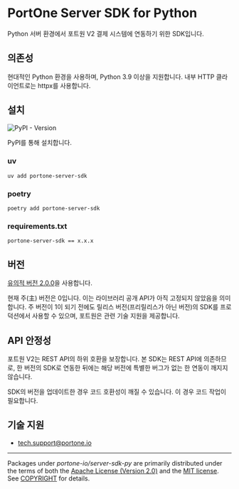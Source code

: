 # PortOne Server SDK for Python

Python 서버 환경에서 포트원 V2 결제 시스템에 연동하기 위한 SDK입니다.


## 의존성

현대적인 Python 환경을 사용하며, Python 3.9 이상을 지원합니다. 내부 HTTP
클라이언트로는 httpx를 사용합니다.


## 설치
![PyPI - Version](https://img.shields.io/pypi/v/portone-server-sdk)

PyPI를 통해 설치합니다.


### uv

```shell
uv add portone-server-sdk
```


### poetry

```shell
poetry add portone-server-sdk
```


### requirements.txt

```requirement
portone-server-sdk == x.x.x
```


## 버전

[유의적 버전 2.0.0](https://semver.org/spec/v2.0.0.html)을 사용합니다.

현재 주(主) 버전은 0입니다. 이는 라이브러리 공개 API가 아직 고정되지 않았음을
의미합니다. 주 버전이 1이 되기 전에도 릴리스 버전(프리릴리스가 아닌 버전)의
SDK를 프로덕션에서 사용할 수 있으며, 포트원은 관련 기술 지원을 제공합니다.


## API 안정성

포트원 V2는 REST API의 하위 호환을 보장합니다. 본 SDK는 REST API에 의존하므로,
한 버전의 SDK로 연동한 뒤에는 해당 버전에 특별한 버그가 없는 한 연동이 깨지지
않습니다.

SDK의 버전을 업데이트한 경우 코드 호환성이 깨질 수 있습니다. 이 경우 코드 작업이
필요합니다.


## 기술 지원

- tech.support@portone.io

---

Packages under _portone-io/server-sdk-py_ are primarily distributed under the
terms of both the [Apache License (Version 2.0)] and the [MIT license]. See
[COPYRIGHT] for details.

[MIT license]: LICENSE-MIT
[Apache License (Version 2.0)]: LICENSE-APACHE
[COPYRIGHT]: COPYRIGHT
